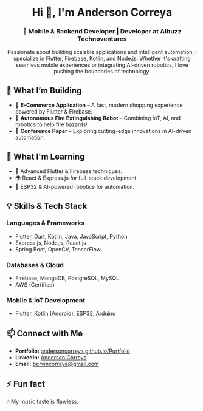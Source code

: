 <h1 align="center">Hi 👋, I'm Anderson Correya</h1>
<h3 align="center">🚀 Mobile & Backend Developer | Developer at Aibuzz Technoventures</h3>

<p align="center">
Passionate about building scalable applications and intelligent automation, I specialize in Flutter, Firebase, Kotlin, and Node.js. Whether it's crafting seamless mobile experiences or integrating AI-driven robotics, I love pushing the boundaries of technology.
</p>

## 🔧 What I’m Building  

- 📱 **E-Commerce Application** – A fast, modern shopping experience powered by Flutter & Firebase.  
- 🤖 **Autonomous Fire Extinguishing Robot** – Combining IoT, AI, and robotics to help fire hazards!  
- 📝 **Conference Paper** – Exploring cutting-edge innovations in AI-driven automation.  

## 🌱 What I'm Learning  

- 🚀 Advanced Flutter & Firebase techniques.  
- 🌍 React & Express.js for full-stack development.  
- 🤖 ESP32 & AI-powered robotics for automation.  

## 💡 Skills & Tech Stack  

### Languages & Frameworks  
- Flutter, Dart, Kotlin, Java, JavaScript, Python  
- Express.js, Node.js, React.js  
- Spring Boot, OpenCV, TensorFlow  

### Databases & Cloud  
- Firebase, MongoDB, PostgreSQL, MySQL  
- AWS (Certified)  

### Mobile & IoT Development  
- Flutter, Kotlin (Android), ESP32, Arduino  

## 📫 Connect with Me  

- **Portfolio:** [andersoncorreya.github.io/Portfolio](https://andersoncorreya.github.io/Portfolio)  
- **LinkedIn:** [Anderson Correya](https://www.linkedin.com/in/andersoncorreya14/)  
- **Email:** bervincorreya@gmail.com  

## ⚡ Fun fact  
🎶 My music taste is flawless.  
